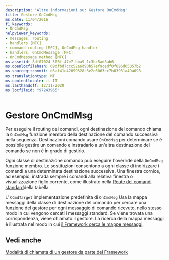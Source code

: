 ```yaml
---
description: 'Altre informazioni su: Gestore OnCmdMsg'
title: Gestore OnCmdMsg
ms.date: 11/04/2016
f1_keywords:
- OnCmdMsg
helpviewer_keywords:
- messages, routing
- handlers [MFC]
- command routing [MFC], OnCmdMsg handler
- handlers, OnCmdMessage [MFC]
- OnCmdMessage method [MFC]
ms.assetid: 8df07024-506f-47e7-bba9-1c3bc5ad8ab6
ms.openlocfilehash: 69dfbd7ccc52a6d90b57ef9cedf0f896d65057b2
ms.sourcegitcommit: d6af41e42699628c3e2e6063ec7b03931a49a098
ms.translationtype: MT
ms.contentlocale: it-IT
ms.lasthandoff: 12/11/2020
ms.locfileid: "97243965"
---
```

# <a name="oncmdmsg-handler"></a>Gestore OnCmdMsg

Per eseguire il routing dei comandi, ogni destinazione del comando chiama la `OnCmdMsg` funzione membro della destinazione del comando successiva nella sequenza. Destinazioni comando usare `OnCmdMsg` per determinare se è possibile gestire un comando e instradarlo a un'altra destinazione del comando se non è in grado di gestirlo.

Ogni classe di destinazione comando può eseguire l'override della `OnCmdMsg` funzione membro. Le sostituzioni consentono a ogni classe di indirizzare i comandi a una determinata destinazione successiva. Una finestra cornice, ad esempio, instrada sempre i comandi alla relativa finestra o visualizzazione figlio corrente, come illustrato nella [Route dei comandi standard](command-routing.md)della tabella.

L' `CCmdTarget` implementazione predefinita di `OnCmdMsg` Usa la mappa messaggi della classe di destinazione del comando per cercare una funzione del gestore per ogni messaggio di comando ricevuto, nello stesso modo in cui vengono cercati i messaggi standard. Se viene trovata una corrispondenza, viene chiamato il gestore. La ricerca della mappa messaggi è illustrata nel modo in cui [il Framework cerca le mappe messaggi](how-the-framework-searches-message-maps.md).

## <a name="see-also"></a>Vedi anche

[Modalità di chiamata di un gestore da parte del Framework](how-the-framework-calls-a-handler.md)
